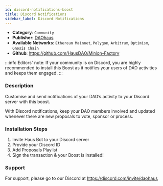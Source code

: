 ```yaml
---
id: discord-notifications-boost
title: Discord Notifications
sidebar_label: Discord Notifications
---
```


* **Category**: `Community`
* **Publisher**: [DAOhaus](https://app.daohaus.club/dao/0x64/0xef3d8c4fbb1860fceab16595db7e650cd5ad51c1)
* **Available Networks**: `Ethereum Mainnet`,  `Polygon`, `Arbitrum`, `Optimism`, `Gnosis Chain`
* **Github**: https://github.com/HausDAO/Minion-Factory

:::info
Editors' note: If your community is on Discord, you are highly recommended to install this Boost as it notifies your users of DAO activities and keeps them engaged. 
::: 
### Description 

Customise and send notifications of your DAO’s activity to your Discord server with this boost.

With Discord notifications, keep your DAO members involved and updated whenever there are new proposals to vote, sponsor or process.

### Installation Steps 

1. Invite Haus Bot to your Discord server 
2. Provide your Discord ID
3. Add Proposals Playlist
4. Sign the transaction & your Boost is installed! 

### Support 

For support, please go to our Discord at https://discord.com/invite/daohaus
